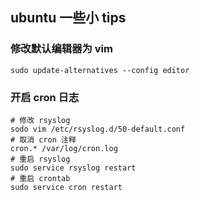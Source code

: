 ## ubuntu 一些小 tips

### 修改默认编辑器为 vim
```shell
sudo update-alternatives --config editor
```

### 开启 cron 日志

```shell
# 修改 rsyslog
sodo vim /etc/rsyslog.d/50-default.conf
# 取消 cron 注释
cron.* /var/log/cron.log
# 重启 rsyslog
sudo service rsyslog restart
# 重启 crontab
sudo service cron restart

```

